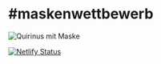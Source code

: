 # #maskenwettbewerb

![Quirinus mit Maske](https://github.com/derteaser/maskenwettbewerb-site/blob/master/images/quirinus_circle.png)

[![Netlify Status](https://api.netlify.com/api/v1/badges/72169ec4-a71d-4a86-9dba-27ab9f582a84/deploy-status)](https://app.netlify.com/sites/maskenwettbewerb/deploys)
